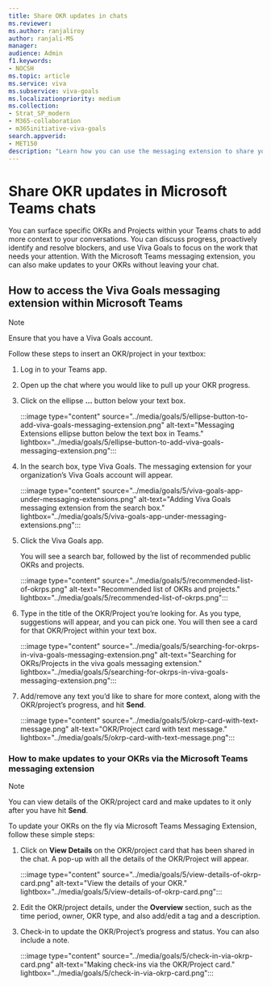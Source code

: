 ```yaml
---
title: Share OKR updates in chats
ms.reviewer: 
ms.author: ranjaliroy
author: ranjali-MS
manager: 
audience: Admin
f1.keywords:
- NOCSH
ms.topic: article
ms.service: viva
ms.subservice: viva-goals
ms.localizationpriority: medium
ms.collection:  
- Strat_SP_modern
- M365-collaboration
- m365initiative-viva-goals  
search.appverid:
- MET150
description: "Learn how you can use the messaging extension to share your OKR updates in your Microsoft Teams chats"
---
```


# Share OKR updates in Microsoft Teams chats

You can surface specific OKRs and Projects within your Teams chats to add more context to your conversations. You can discuss progress, proactively identify and resolve blockers, and use Viva Goals to focus on the work that needs your attention. With the Microsoft Teams messaging extension, you can also make updates to your OKRs without leaving your chat.

## How to access the Viva Goals messaging extension within Microsoft Teams

> [!NOTE]
> Ensure that you have a Viva Goals account.

Follow these steps to insert an OKR/project in your textbox:

1. Log in to your Teams app.
2. Open up the chat where you would like to pull up your OKR progress.
3. Click on the ellipse **...** button below your text box.

   :::image type="content" source="../media/goals/5/ellipse-button-to-add-viva-goals-messaging-extension.png" alt-text="Messaging Extensions ellipse button below the text box in Teams." lightbox="../media/goals/5/ellipse-button-to-add-viva-goals-messaging-extension.png":::

4. In the search box, type Viva Goals. The messaging extension for your organization’s Viva Goals account will appear.

   :::image type="content" source="../media/goals/5/viva-goals-app-under-messaging-extensions.png" alt-text="Adding Viva Goals messaging extension from the search box." lightbox="../media/goals/5/viva-goals-app-under-messaging-extensions.png":::

5. Click the Viva Goals app.

   You will see a search bar, followed by the list of recommended public OKRs and projects.
   
   :::image type="content" source="../media/goals/5/recommended-list-of-okrps.png" alt-text="Recommended list of OKRs and projects." lightbox="../media/goals/5/recommended-list-of-okrps.png":::

6. Type in the title of the OKR/Project you’re looking for. As you type, suggestions will appear, and you can pick one. You will then see a card for that OKR/Project within your text box.

   :::image type="content" source="../media/goals/5/searching-for-okrps-in-viva-goals-messaging-extension.png" alt-text="Searching for OKRs/Projects in the viva goals messaging extension." lightbox="../media/goals/5/searching-for-okrps-in-viva-goals-messaging-extension.png":::
         
7. Add/remove any text you’d like to share for more context, along with the OKR/project’s progress, and hit **Send**.

   :::image type="content" source="../media/goals/5/okrp-card-with-text-message.png" alt-text="OKR/Project card with text message." lightbox="../media/goals/5/okrp-card-with-text-message.png":::

### How to make updates to your OKRs via the Microsoft Teams messaging extension

> [!NOTE]
> You can view details of the OKR/project card and make updates to it only after you have hit **Send**.

To update your OKRs on the fly via Microsoft Teams Messaging Extension, follow these simple steps:

1. Click on **View Details** on the OKR/project card that has been shared in the chat. A pop-up with all the details of the OKR/Project will appear.
      
   :::image type="content" source="../media/goals/5/view-details-of-okrp-card.png" alt-text="View the details of your OKR." lightbox="../media/goals/5/view-details-of-okrp-card.png":::

2. Edit the OKR/project details, under the **Overview** section, such as the time period, owner, OKR type, and also add/edit a tag and a description.

3. Check-in to update the OKR/Project’s progress and status. You can also include a note.

   :::image type="content" source="../media/goals/5/check-in-via-okrp-card.png" alt-text="Making check-ins via the OKR/Project card." lightbox="../media/goals/5/check-in-via-okrp-card.png":::
